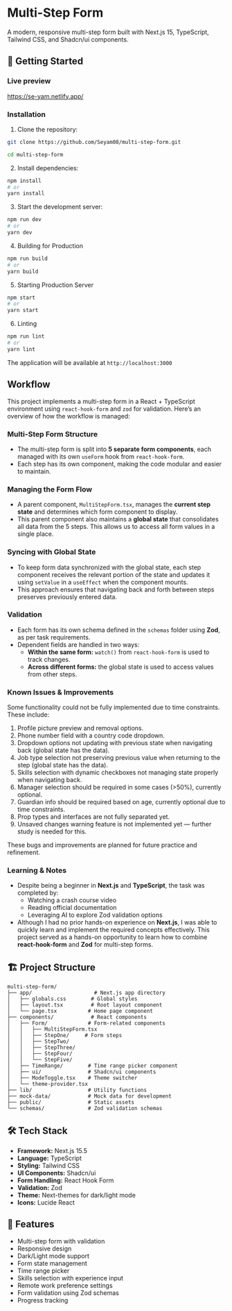 # Multi-Step Form

A modern, responsive multi-step form built with Next.js 15, TypeScript, Tailwind CSS, and Shadcn/ui components.

## 🚀 Getting Started

### Live preview

https://se-yam.netlify.app/

### Installation

1. Clone the repository:

```bash
git clone https://github.com/Seyam08/multi-step-form.git
```

```bash
cd multi-step-form
```

2. Install dependencies:

```bash
npm install
# or
yarn install
```

3. Start the development server:

```bash
npm run dev
# or
yarn dev

```

4. Building for Production

```bash
npm run build
# or
yarn build
```

5. Starting Production Server

```bash
npm start
# or
yarn start
```

6. Linting

```bash
npm run lint
# or
yarn lint
```

The application will be available at `http://localhost:3000`

## Workflow

This project implements a multi-step form in a React + TypeScript environment using `react-hook-form` and `zod` for validation. Here’s an overview of how the workflow is managed:

### Multi-Step Form Structure

- The multi-step form is split into **5 separate form components**, each managed with its own `useForm` hook from `react-hook-form`.
- Each step has its own component, making the code modular and easier to maintain.

### Managing the Form Flow

- A parent component, `MultiStepForm.tsx`, manages the **current step state** and determines which form component to display.
- This parent component also maintains a **global state** that consolidates all data from the 5 steps. This allows us to access all form values in a single place.

### Syncing with Global State

- To keep form data synchronized with the global state, each step component receives the relevant portion of the state and updates it using `setValue` in a `useEffect` when the component mounts.
- This approach ensures that navigating back and forth between steps preserves previously entered data.

### Validation

- Each form has its own schema defined in the `schemas` folder using **Zod**, as per task requirements.
- Dependent fields are handled in two ways:
  - **Within the same form:** `watch()` from `react-hook-form` is used to track changes.
  - **Across different forms:** the global state is used to access values from other steps.

### Known Issues & Improvements

Some functionality could not be fully implemented due to time constraints. These include:

1. Profile picture preview and removal options.
2. Phone number field with a country code dropdown.
3. Dropdown options not updating with previous state when navigating back (global state has the data).
4. Job type selection not preserving previous value when returning to the step (global state has the data).
5. Skills selection with dynamic checkboxes not managing state properly when navigating back.
6. Manager selection should be required in some cases (>50%), currently optional.
7. Guardian info should be required based on age, currently optional due to time constraints.
8. Prop types and interfaces are not fully separated yet.
9. Unsaved changes warning feature is not implemented yet — further study is needed for this.

These bugs and improvements are planned for future practice and refinement.

### Learning & Notes

- Despite being a beginner in **Next.js** and **TypeScript**, the task was completed by:
  - Watching a crash course video
  - Reading official documentation
  - Leveraging AI to explore Zod validation options
- Although I had no prior hands-on experience on **Next.js**, I was able to quickly learn and implement the required concepts effectively. This project served as a hands-on opportunity to learn how to combine **react-hook-form** and **Zod** for multi-step forms.

## 🏗️ Project Structure

```
multi-step-form/
├── app/                    # Next.js app directory
│   ├── globals.css        # Global styles
│   ├── layout.tsx         # Root layout component
│   └── page.tsx          # Home page component
├── components/            # React components
│   ├── Form/             # Form-related components
│   │   ├── MultiStepForm.tsx
│   │   ├── StepOne/     # Form steps
│   │   ├── StepTwo/
│   │   ├── StepThree/
│   │   ├── StepFour/
│   │   └── StepFive/
│   ├── TimeRange/        # Time range picker component
│   ├── ui/               # Shadcn/ui components
│   ├── ModeToggle.tsx    # Theme switcher
│   └── theme-provider.tsx
├── lib/                  # Utility functions
├── mock-data/            # Mock data for development
├── public/               # Static assets
└── schemas/              # Zod validation schemas
```

## 🛠️ Tech Stack

- **Framework:** Next.js 15.5
- **Language:** TypeScript
- **Styling:** Tailwind CSS
- **UI Components:** Shadcn/ui
- **Form Handling:** React Hook Form
- **Validation:** Zod
- **Theme:** Next-themes for dark/light mode
- **Icons:** Lucide React

## 🌟 Features

- Multi-step form with validation
- Responsive design
- Dark/Light mode support
- Form state management
- Time range picker
- Skills selection with experience input
- Remote work preference settings
- Form validation using Zod schemas
- Progress tracking
